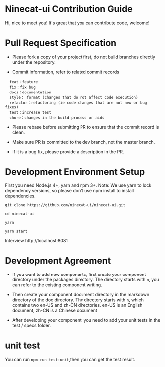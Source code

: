 # Ninecat-ui Contribution Guide

Hi, nice to meet you! It's great that you can contribute code, welcome!

# Pull Request Specification

- Please fork a copy of your project first, do not build branches directly under the repository.

- Commit information, refer to related commit records

```
  feat：feature
  fix：fix bug
  docs：documentation
  style： format (changes that do not affect code execution)
  refactor：refactoring (ie code changes that are not new or bug fixes)
  test：increase test
  chore：changes in the build process or aids
```

- Please rebase before submitting PR to ensure that the commit record is clean.

- Make sure PR is committed to the dev branch, not the master branch.

- If it is a bug fix, please provide a description in the PR.

# Development Environment Setup

First you need Node.js 4+, yarn and npm 3+. Note: We use yarn to lock dependency versions, so please don't use npm install to install dependencies.

`git clone https://github.com/ninecat-ui/ninecat-ui.git`

`cd ninecat-ui`

`yarn`

`yarn start`

Interview http://localhost:8081

# Development Agreement

- If you want to add new components, first create your component directory under the packages directory. The directory starts with `n`, you can refer to the existing component writing.

- Then create your component document directory in the markdown directory of the doc directory. The directory starts with `n`, which contains two en-US and zh-CN directories.
en-US is an English document, zh-CN is a Chinese document

- After developing your component, you need to add your unit tests in the test / specs folder.

# unit test

You can run `npm run test:unit`,then you can get the test result.